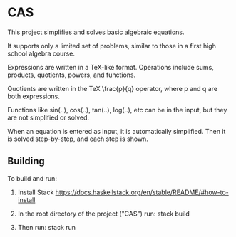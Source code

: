 # CAS

This project simplifies and solves basic algebraic equations.

It supports only a limited set of problems, similar to those in a first high school algebra course.

Expressions are written in a TeX-like format. Operations include sums, products, quotients, powers, and functions.

Quotients are written in the TeX \frac{p}{q} operator, where p and q are both expressions.

Functions like sin(..), cos(..), tan(..), log(..), etc can be in the input, but they are not simplified or solved.

When an equation is entered as input, it is automatically simplified.
Then it is solved step-by-step, and each step is shown.

## Building

To build and run:

1. Install Stack
https://docs.haskellstack.org/en/stable/README/#how-to-install

2. In the root directory of the project ("CAS") run:
stack build

3. Then run:
stack run
